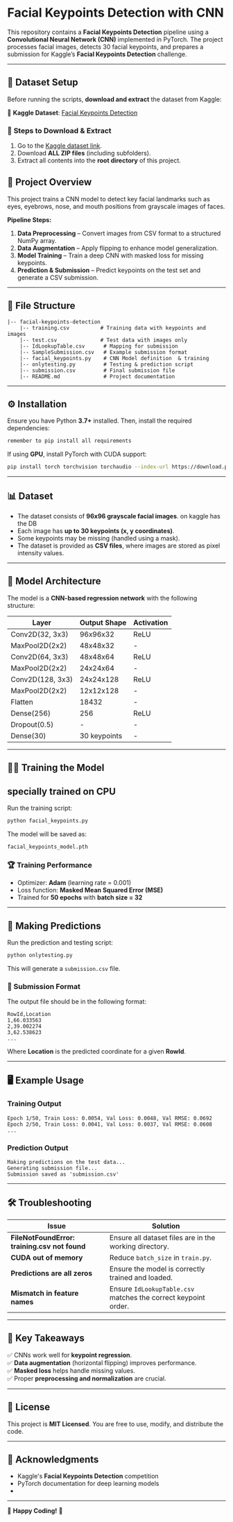 # Facial Keypoints Detection with CNN  
This repository contains a **Facial Keypoints Detection** pipeline using a **Convolutional Neural Network (CNN)** implemented in PyTorch. The project processes facial images, detects 30 facial keypoints, and prepares a submission for Kaggle’s **Facial Keypoints Detection** challenge.

---

## 📂 Dataset Setup  
Before running the scripts, **download and extract** the dataset from Kaggle:

🔗 **Kaggle Dataset**: [Facial Keypoints Detection](https://www.kaggle.com/c/facial-keypoints-detection/data)

### 🔽 **Steps to Download & Extract**
1. Go to the [Kaggle dataset link](https://www.kaggle.com/c/facial-keypoints-detection/data).
2. Download **ALL ZIP files** (including subfolders).
3. Extract all contents into the **root directory** of this project.


## 🚀 Project Overview  
This project trains a CNN model to detect key facial landmarks such as eyes, eyebrows, nose, and mouth positions from grayscale images of faces.  

**Pipeline Steps:**  
1. **Data Preprocessing** – Convert images from CSV format to a structured NumPy array.  
2. **Data Augmentation** – Apply flipping to enhance model generalization.  
3. **Model Training** – Train a deep CNN with masked loss for missing keypoints.  
4. **Prediction & Submission** – Predict keypoints on the test set and generate a CSV submission.  

---

## 📂 File Structure  
```
|-- facial-keypoints-detection  
    |-- training.csv          # Training data with keypoints and images  
    |-- test.csv              # Test data with images only  
    |-- IdLookupTable.csv      # Mapping for submission  
    |-- SampleSubmission.csv   # Example submission format  
    |-- facial_keypoints.py    # CNN Model definition  & training
    |-- onlytesting.py         # Testing & prediction script  
    |-- submission.csv         # Final submission file  
    |-- README.md              # Project documentation  
```

---

## ⚙️ Installation  
Ensure you have Python **3.7+** installed. Then, install the required dependencies:

```bash
remember to pip install all requirements
```
  
If using **GPU**, install PyTorch with CUDA support:
```bash
pip install torch torchvision torchaudio --index-url https://download.pytorch.org/whl/cu118
```

---

## 📊 Dataset  
- The dataset consists of **96x96 grayscale facial images**. on kaggle  has the DB 
- Each image has **up to 30 keypoints (x, y coordinates)**.  
- Some keypoints may be missing (handled using a mask).  
- The dataset is provided as **CSV files**, where images are stored as pixel intensity values.  

---

## 🔧 Model Architecture  
The model is a **CNN-based regression network** with the following structure:  

| Layer           | Output Shape | Activation |
|----------------|-------------|------------|
| Conv2D(32, 3x3) | 96x96x32    | ReLU       |
| MaxPool2D(2x2)  | 48x48x32    | -          |
| Conv2D(64, 3x3) | 48x48x64    | ReLU       |
| MaxPool2D(2x2)  | 24x24x64    | -          |
| Conv2D(128, 3x3) | 24x24x128  | ReLU       |
| MaxPool2D(2x2)  | 12x12x128   | -          |
| Flatten        | 18432        | -          |
| Dense(256)     | 256          | ReLU       |
| Dropout(0.5)   | -           | -          |
| Dense(30)      | 30 keypoints | -          |

---

## 🏋️‍♂️ Training the Model  
## specially trained on CPU
Run the training script:  
```bash
python facial_keypoints.py
```
The model will be saved as:  
```bash
facial_keypoints_model.pth
```

### 🏆 Training Performance
- Optimizer: **Adam** (learning rate = 0.001)  
- Loss function: **Masked Mean Squared Error (MSE)**  
- Trained for **50 epochs** with **batch size = 32**  

---

## 🔎 Making Predictions  
Run the prediction and testing script:  
```bash
python onlytesting.py
```
This will generate a `submission.csv` file.

### 📄 Submission Format  
The output file should be in the following format:  
```
RowId,Location
1,66.033563
2,39.002274
3,62.538623
...
```
Where **Location** is the predicted coordinate for a given **RowId**.

---

## 🖥️ Example Usage  
### **Training Output**  
```
Epoch 1/50, Train Loss: 0.0054, Val Loss: 0.0048, Val RMSE: 0.0692
Epoch 2/50, Train Loss: 0.0041, Val Loss: 0.0037, Val RMSE: 0.0608
...
```
  
### **Prediction Output**  
```
Making predictions on the test data...
Generating submission file...
Submission saved as 'submission.csv'
```

---

## 🛠 Troubleshooting  
| Issue | Solution |
|--------|------------|
| **FileNotFoundError: training.csv not found** | Ensure all dataset files are in the working directory. |
| **CUDA out of memory** | Reduce `batch_size` in `train.py`. |
| **Predictions are all zeros** | Ensure the model is correctly trained and loaded. |
| **Mismatch in feature names** | Ensure `IdLookupTable.csv` matches the correct keypoint order. |

---

## 📌 Key Takeaways  
✅ CNNs work well for **keypoint regression**.  
✅ **Data augmentation** (horizontal flipping) improves performance.  
✅ **Masked loss** helps handle missing values.  
✅ Proper **preprocessing and normalization** are crucial.  

---

## 📜 License  
This project is **MIT Licensed**. You are free to use, modify, and distribute the code.

---

## 🙌 Acknowledgments  
- Kaggle's **Facial Keypoints Detection** competition  
- PyTorch documentation for deep learning models
- 
---

🚀 **Happy Coding!** 🚀
